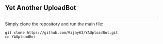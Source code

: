 ## Yet Another UploadBot
---
Simply clone the repository and run the main file:

```git clone 
git clone https://github.com/Vijay63/YAUploadBot.git
cd YAUploadBot

